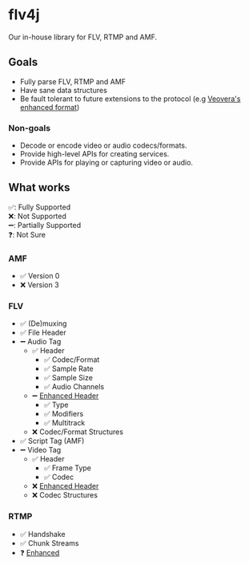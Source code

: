 # flv4j

Our in-house library for FLV, RTMP and AMF.

## Goals

- Fully parse FLV, RTMP and AMF
- Have sane data structures
- Be fault tolerant to future extensions to the protocol (e.g [Veovera's enhanced format](https://veovera.org/docs/enhanced/enhanced-rtmp-v2))

### Non-goals

- Decode or encode video or audio codecs/formats.
- Provide high-level APIs for creating services.
- Provide APIs for playing or capturing video or audio.

## What works

✅: Fully Supported  
❌: Not Supported  
➖: Partially Supported  
❓: Not Sure

### AMF

- ✅ Version 0
- ❌ Version 3

### FLV

- ✅ (De)muxing
- ✅ File Header
- ➖ Audio Tag
  - ✅ Header
    - ✅ Codec/Format
    - ✅ Sample Rate
    - ✅ Sample Size
    - ✅ Audio Channels
  - ➖ [Enhanced Header](https://veovera.org/docs/enhanced/enhanced-rtmp-v2)
    - ✅ Type
    - ✅ Modifiers
    - ✅ Multitrack
  - ❌ Codec/Format Structures
- ✅ Script Tag (AMF)
- ➖ Video Tag
  - ✅ Header
    - ✅ Frame Type
    - ✅ Codec
  - ❌ [Enhanced Header](https://veovera.org/docs/enhanced/enhanced-rtmp-v2)
  - ❌ Codec Structures

### RTMP

- ✅ Handshake
- ✅ Chunk Streams
- ❓ [Enhanced](https://veovera.org/docs/enhanced/enhanced-rtmp-v2)
